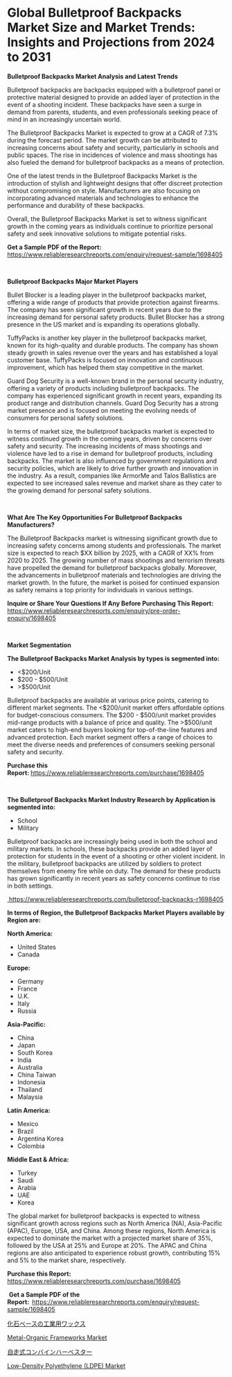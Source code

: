 <p><h1>Global Bulletproof Backpacks Market Size and Market Trends: Insights and Projections from 2024 to 2031</h1></p><p><strong>Bulletproof Backpacks Market Analysis and Latest Trends</strong></p>
<p><p>Bulletproof backpacks are backpacks equipped with a bulletproof panel or protective material designed to provide an added layer of protection in the event of a shooting incident. These backpacks have seen a surge in demand from parents, students, and even professionals seeking peace of mind in an increasingly uncertain world.</p><p>The Bulletproof Backpacks Market is expected to grow at a CAGR of 7.3% during the forecast period. The market growth can be attributed to increasing concerns about safety and security, particularly in schools and public spaces. The rise in incidences of violence and mass shootings has also fueled the demand for bulletproof backpacks as a means of protection.</p><p>One of the latest trends in the Bulletproof Backpacks Market is the introduction of stylish and lightweight designs that offer discreet protection without compromising on style. Manufacturers are also focusing on incorporating advanced materials and technologies to enhance the performance and durability of these backpacks.</p><p>Overall, the Bulletproof Backpacks Market is set to witness significant growth in the coming years as individuals continue to prioritize personal safety and seek innovative solutions to mitigate potential risks.</p></p>
<p><strong>Get a Sample PDF of the Report:&nbsp;</strong> <a href="https://www.reliableresearchreports.com/enquiry/request-sample/1698405">https://www.reliableresearchreports.com/enquiry/request-sample/1698405</a></p>
<p>&nbsp;</p>
<p><strong>Bulletproof Backpacks Major Market Players</strong></p>
<p><p>Bullet Blocker is a leading player in the bulletproof backpacks market, offering a wide range of products that provide protection against firearms. The company has seen significant growth in recent years due to the increasing demand for personal safety products. Bullet Blocker has a strong presence in the US market and is expanding its operations globally.</p><p>TuffyPacks is another key player in the bulletproof backpacks market, known for its high-quality and durable products. The company has shown steady growth in sales revenue over the years and has established a loyal customer base. TuffyPacks is focused on innovation and continuous improvement, which has helped them stay competitive in the market.</p><p>Guard Dog Security is a well-known brand in the personal security industry, offering a variety of products including bulletproof backpacks. The company has experienced significant growth in recent years, expanding its product range and distribution channels. Guard Dog Security has a strong market presence and is focused on meeting the evolving needs of consumers for personal safety solutions.</p><p>In terms of market size, the bulletproof backpacks market is expected to witness continued growth in the coming years, driven by concerns over safety and security. The increasing incidents of mass shootings and violence have led to a rise in demand for bulletproof products, including backpacks. The market is also influenced by government regulations and security policies, which are likely to drive further growth and innovation in the industry. As a result, companies like ArmorMe and Talos Ballistics are expected to see increased sales revenue and market share as they cater to the growing demand for personal safety solutions.</p></p>
<p>&nbsp;</p>
<p><strong>What Are The Key Opportunities For Bulletproof Backpacks Manufacturers?</strong></p>
<p><p>The Bulletproof Backpacks market is witnessing significant growth due to increasing safety concerns among students and professionals. The market size is expected to reach $XX billion by 2025, with a CAGR of XX% from 2020 to 2025. The growing number of mass shootings and terrorism threats have propelled the demand for bulletproof backpacks globally. Moreover, the advancements in bulletproof materials and technologies are driving the market growth. In the future, the market is poised for continued expansion as safety remains a top priority for individuals in various settings.</p></p>
<p><strong>Inquire or Share Your Questions If Any Before Purchasing This Report:</strong> <a href="https://www.reliableresearchreports.com/enquiry/pre-order-enquiry/1698405">https://www.reliableresearchreports.com/enquiry/pre-order-enquiry/1698405</a></p>
<p>&nbsp;</p>
<p><strong>Market Segmentation</strong></p>
<p><strong>The Bulletproof Backpacks Market Analysis by types is segmented into:</strong></p>
<p><ul><li><$200/Unit</li><li>$200 - $500/Unit</li><li>>$500/Unit</li></ul></p>
<p><p>Bulletproof backpacks are available at various price points, catering to different market segments. The <$200/unit market offers affordable options for budget-conscious consumers. The $200 - $500/unit market provides mid-range products with a balance of price and quality. The >$500/unit market caters to high-end buyers looking for top-of-the-line features and advanced protection. Each market segment offers a range of choices to meet the diverse needs and preferences of consumers seeking personal safety and security.</p></p>
<p><strong>Purchase this Report:&nbsp;</strong><a href="https://www.reliableresearchreports.com/purchase/1698405">https://www.reliableresearchreports.com/purchase/1698405</a></p>
<p>&nbsp;</p>
<p><strong>The Bulletproof Backpacks Market Industry Research by Application is segmented into:</strong></p>
<p><ul><li>School</li><li>Military</li></ul></p>
<p><p>Bulletproof backpacks are increasingly being used in both the school and military markets. In schools, these backpacks provide an added layer of protection for students in the event of a shooting or other violent incident. In the military, bulletproof backpacks are utilized by soldiers to protect themselves from enemy fire while on duty. The demand for these products has grown significantly in recent years as safety concerns continue to rise in both settings.</p></p>
<p><a href="https://www.reliableresearchreports.com/bulletproof-backpacks-r1698405">&nbsp;https://www.reliableresearchreports.com/bulletproof-backpacks-r1698405</a></p>
<p><strong>In terms of Region, the Bulletproof Backpacks Market Players available by Region are:</strong></p>
<p>
    <p> <strong> North America: </strong>
        <ul>
            <li>United States</li>
            <li>Canada</li>
        </ul>
        </p> 
    <p> <strong> Europe: </strong>
        <ul>
            <li>Germany</li>
            <li>France</li>
            <li>U.K.</li>
            <li>Italy</li>
            <li>Russia</li>
        </ul>
        </p> 
    <p> <strong> Asia-Pacific: </strong>
        <ul>
            <li>China</li>
            <li>Japan</li>
            <li>South Korea</li>
            <li>India</li>
            <li>Australia</li>
            <li>China Taiwan</li>
            <li>Indonesia</li>
            <li>Thailand</li>
            <li>Malaysia</li>
        </ul>
        </p> 
    <p> <strong> Latin America: </strong>
        <ul>
            <li>Mexico</li>
            <li>Brazil</li>
            <li>Argentina Korea</li>
            <li>Colombia</li>
        </ul>
        </p> 
    <p> <strong> Middle East & Africa: </strong>
        <ul>
            <li>Turkey</li>
            <li>Saudi</li>
            <li>Arabia</li>
            <li>UAE</li>
            <li>Korea</li>
        </ul>
    </p>
    </p>
<p><p>The global market for bulletproof backpacks is expected to witness significant growth across regions such as North America (NA), Asia-Pacific (APAC), Europe, USA, and China. Among these regions, North America is expected to dominate the market with a projected market share of 35%, followed by the USA at 25% and Europe at 20%. The APAC and China regions are also anticipated to experience robust growth, contributing 15% and 5% to the market share, respectively.</p></p>
<p><strong>Purchase this Report: </strong><a href="https://www.reliableresearchreports.com/purchase/1698405">https://www.reliableresearchreports.com/purchase/1698405</a></p>
<p>&nbsp;<strong>Get a Sample PDF of the Report:&nbsp;&nbsp;</strong><a href="https://www.reliableresearchreports.com/enquiry/request-sample/1698405">https://www.reliableresearchreports.com/enquiry/request-sample/1698405</a></p>
<p><strong></strong></p>
<p><p><a href="https://github.com/efcvopdgkdx128/Market-Research-Report-List-2/blob/main/5534550140045.md">化石ベースの工業用ワックス</a></p><p><a href="https://github.com/mahnoor2003/Market-Research-Report-List-5/blob/main/metal-organic-frameworks-market.md">Metal-Organic Frameworks Market</a></p><p><a href="https://github.com/DeonBoer2023/Market-Research-Report-List-1/blob/main/8894376140044.md">自走式コンバインハーベスター</a></p><p><a href="https://github.com/BryceTownsendr/Market-Research-Report-List-5/blob/main/low-density-polyethylene-ldpe-market.md">Low-Density Polyethylene (LDPE) Market</a></p></p>
